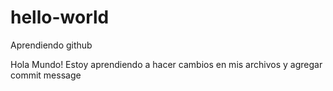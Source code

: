# hello-world
Aprendiendo github

Hola Mundo!
Estoy aprendiendo a hacer cambios en mis archivos y agregar commit message
